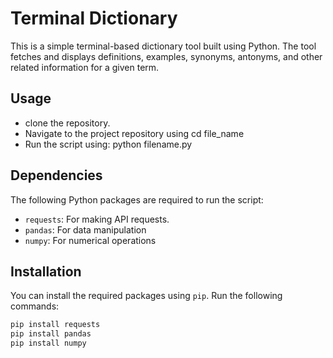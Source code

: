 # Terminal Dictionary

This is a simple terminal-based dictionary tool built using Python. The tool fetches and displays definitions, examples, synonyms, antonyms, and other related information for a given term.

## Usage

- clone the repository.
- Navigate to the project repository using cd file_name
- Run the script using:
  python filename.py

## Dependencies

The following Python packages are required to run the script:

- `requests`: For making API requests.
- `pandas`: For data manipulation 
- `numpy`: For numerical operations 

## Installation

You can install the required packages using `pip`. Run the following commands:

```sh
pip install requests
pip install pandas
pip install numpy

